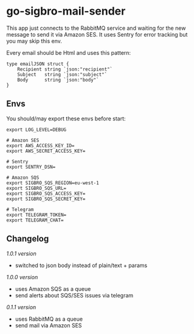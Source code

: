 # go-sigbro-mail-sender

This app just connects to the RabbitMQ service and waiting for the new message to send it via Amazon SES. It uses Sentry for error tracking but you may skip this env. 

Every email should be Html and uses this pattern:
```
type emailJSON struct {
	Recipient string `json:"recipient"`
	Subject   string `json:"subject"`
	Body      string `json:"body"`
}
```

## Envs

You should/may export these envs before start:

```
export LOG_LEVEL=DEBUG

# Amazon SES
export AWS_ACCESS_KEY_ID=
export AWS_SECRET_ACCESS_KEY=

# Sentry
export SENTRY_DSN=

# Amazon SQS
export SIGBRO_SQS_REGION=eu-west-1
export SIGBRO_SQS_URL=
export SIGBRO_SQS_ACCESS_KEY=
export SIGBRO_SQS_SECRET_KEY=

# Telegram
export TELEGRAM_TOKEN=
export TELEGRAM_CHAT=

```

## Changelog

*1.0.1 version*
 - switched to json body instead of plain/text + params

*1.0.0 version*
 - uses Amazon SQS as a queue
 - send alerts about SQS/SES issues via telegram

*0.1.1 version*
 - uses RabbitMQ as a queue
 - send mail via Amazon SES